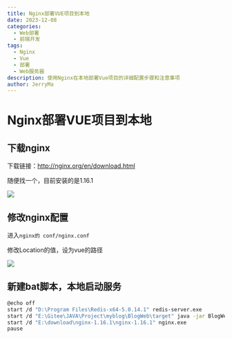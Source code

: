 ```yaml
---
title: Nginx部署VUE项目到本地
date: 2023-12-08
categories:
  - Web部署
  - 前端开发
tags:
  - Nginx
  - Vue
  - 部署
  - Web服务器
description: 使用Nginx在本地部署Vue项目的详细配置步骤和注意事项
author: JerryMa
---
```


# Nginx部署VUE项目到本地

## 下载nginx

下载链接：http://nginx.org/en/download.html

随便找一个，目前安装的是1.16.1

![](https://gitlab.com/zw2d/blogimg/-/raw/main/pictures/2023/12/8_10_26_17_20231208-20231208102616.png)

## 修改nginx配置

进入`nginx的 conf/nginx.conf`

修改Location的值，设为vue的路径

![](https://gitlab.com/zw2d/blogimg/-/raw/main/pictures/2023/12/8_10_27_52_20231208-20231208102751.png)

## 新建bat脚本，本地启动服务

```bash
@echo off
start /d "D:\Program Files\Redis-x64-5.0.14.1" redis-server.exe
start /d "E:\Gitee\JAVA\Project\myblog\BlogWeb\target" java -jar BlogWeb-1.0-SNAPSHOT.jar
start /d "E:\download\nginx-1.16.1\nginx-1.16.1" nginx.exe
pause
```




